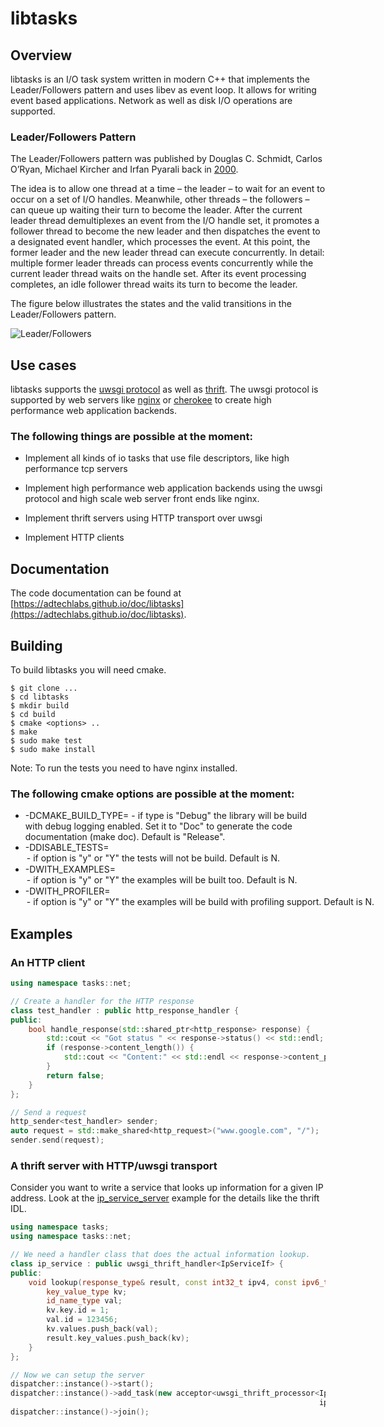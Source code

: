 libtasks
========

Overview
--------

libtasks is an I/O task system written in modern C++ that implements the Leader/Followers pattern and uses libev as event loop. It allows for writing event based applications. Network as well as disk I/O operations are supported.

### Leader/Followers Pattern

The Leader/Followers pattern was published by Douglas C. Schmidt, Carlos O’Ryan, Michael Kircher and Irfan Pyarali back in [2000](http://www.kircher-schwanninger.de/michael/publications/lf.pdf).

The idea is to allow one thread at a time – the leader – to wait for an event to occur on a set of I/O handles. Meanwhile, other threads – the followers – can queue up waiting their turn to become the leader. After the current leader thread demultiplexes an event from the I/O handle set, it promotes a follower thread to become the new leader and then dispatches the event to a designated event handler, which processes the event. At this point, the former leader and the new leader thread can execute concurrently.
In detail: multiple former leader threads can process events concurrently while the current leader thread waits on the handle set. After its event processing completes, an idle follower thread waits its turn to become the leader.

The figure below illustrates the states and the valid transitions in the Leader/Followers pattern.

![](https://raw.githubusercontent.com/adtechlabs/libtasks/master/docs/leader-followers.png "Leader/Followers")

Use cases
---------

libtasks supports the [uwsgi protocol](http://uwsgi-docs.readthedocs.org/en/latest/Protocol.html) as well as [thrift](http://thrift.apache.org/). The uwsgi protocol is supported by web servers like [nginx](http://nginx.org/) or [cherokee](http://cherokee-project.com/) to create high performance web application backends.

### The following things are possible at the moment:

- Implement all kinds of io tasks that use file descriptors, like high performance
  tcp servers 
  
- Implement high performance web application backends using the uwsgi protocol
  and high scale web server front ends like nginx.

- Implement thrift servers using HTTP transport over uwsgi

- Implement HTTP clients

Documentation
-------------

The code documentation can be found at [https://adtechlabs.github.io/doc/libtasks](https://adtechlabs.github.io/doc/libtasks).

Building
--------

To build libtasks you will need cmake.

```
$ git clone ...
$ cd libtasks
$ mkdir build
$ cd build
$ cmake <options> ..
$ make
$ sudo make test
$ sudo make install
```
Note: To run the tests you need to have nginx installed.

### The following cmake options are possible at the moment:

- -DCMAKE_BUILD_TYPE=<type> - if type is "Debug" the library will be build with debug logging enabled. Set it to "Doc" to generate the code documentation (make doc). Default is "Release".
- -DDISABLE_TESTS=<option>  - if option is "y" or "Y" the tests will not be build. Default is N.
- -DWITH_EXAMPLES=<option>  - if option is "y" or "Y" the examples will be built too. Default is N.
- -DWITH_PROFILER=<option>  - if option is "y" or "Y" the examples will be build with profiling support. Default is N.

Examples
--------

### An HTTP client

```C++
using namespace tasks::net;

// Create a handler for the HTTP response
class test_handler : public http_response_handler {
public:
    bool handle_response(std::shared_ptr<http_response> response) {
        std::cout << "Got status " << response->status() << std::endl;
        if (response->content_length()) {
            std::cout << "Content:" << std::endl << response->content_p() << std::endl;
        }
        return false;
    }
};

// Send a request
http_sender<test_handler> sender;
auto request = std::make_shared<http_request>("www.google.com", "/");
sender.send(request);
```

### A thrift server with HTTP/uwsgi transport

Consider you want to write a service that looks up information for a given IP address. Look at the [ip_service_server](examples/ip_service_server) example for the details like the thrift IDL.

```C++
using namespace tasks;
using namespace tasks::net;

// We need a handler class that does the actual information lookup.
class ip_service : public uwsgi_thrift_handler<IpServiceIf> {
public:
    void lookup(response_type& result, const int32_t ipv4, const ipv6_type& ipv6) {
        key_value_type kv;
        id_name_type val;
        kv.key.id = 1;
        val.id = 123456;
        kv.values.push_back(val);    
        result.key_values.push_back(kv);
    }
};

// Now we can setup the server
dispatcher::instance()->start();
dispatcher::instance()->add_task(new acceptor<uwsgi_thrift_processor<IpServiceProcessor,
                                                                     ip_service>>(12345));
dispatcher::instance()->join();
```
